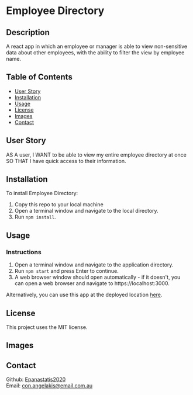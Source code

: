 # Employee Directory

## Description

A react app in which an employee or manager is able to view non-sensitive data about other employees, with the ability to filter the view by employee name.

## Table of Contents

- [User Story](#userStory)
- [Installation](#installation)
- [Usage](#usage)
- [License](#license)
- [Images](#images)
- [Contact](#contact)

## User Story

AS A user, 
I WANT to be able to view my entire employee directory at once 
SO THAT I have quick access to their information.

## Installation

To install Employee Directory:

1. Copy this repo to your local machine
2. Open a terminal window and navigate to the local directory.
3. Run `npm install`.

## Usage

### Instructions
1. Open a terminal window and navigate to the application directory.
2. Run `npm start` and press Enter to continue.
3. A web browser window should open automatically - if it doesn't, you can open a web browser and navigate to https://localhost:3000.

Alternatively, you can use this app at the deployed location [here](#linkhere).

## License

This project uses the MIT license.

## Images



## Contact

Github: [Epanastatis2020](https://github.com/Epanastatis2020)  
Email: <con.angelakis@email.com.au>